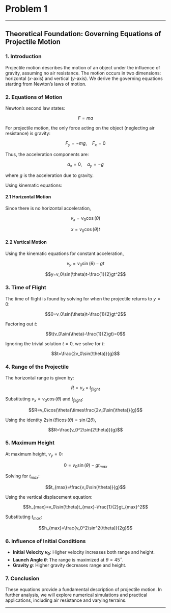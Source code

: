 # Problem 1
---
## **Theoretical Foundation: Governing Equations of Projectile Motion**

### **1. Introduction**
Projectile motion describes the motion of an object under the influence of gravity, assuming no air resistance. The motion occurs in two dimensions: horizontal ($x$-axis) and vertical ($y$-axis). We derive the governing equations starting from Newton’s laws of motion.

### **2. Equations of Motion**
Newton’s second law states:

$$F=ma$$

For projectile motion, the only force acting on the object (neglecting air resistance) is gravity:

$$F_y=-mg,\quad F_x=0$$

Thus, the acceleration components are:

$$a_x=0,\quad a_y=-g$$

where $g$ is the acceleration due to gravity.

Using kinematic equations:

#### **2.1 Horizontal Motion**
Since there is no horizontal acceleration,

$$v_x=v_0\cos(\theta)$$

$$x=v_0\cos(\theta)t$$

#### **2.2 Vertical Motion**
Using the kinematic equations for constant acceleration,

$$v_y=v_0\sin(\theta)-gt$$

$$y=v_0\sin(\theta)t-\frac{1}{2}gt^2$$

### **3. Time of Flight**
The time of flight is found by solving for when the projectile returns to $y=0$:

$$0=v_0\sin(\theta)t-\frac{1}{2}gt^2$$

Factoring out $t$:

$$t(v_0\sin(\theta)-\frac{1}{2}gt)=0$$

Ignoring the trivial solution $t=0$, we solve for $t$:

$$t=\frac{2v_0\sin(\theta)}{g}$$

### **4. Range of the Projectile**
The horizontal range is given by:

$$R=v_x\times t_{flight}$$

Substituting $v_x=v_0\cos(\theta)$ and $t_{flight}$:

$$R=v_0\cos(\theta)\times\frac{2v_0\sin(\theta)}{g}$$

Using the identity $2\sin(\theta)\cos(\theta)=\sin(2\theta)$,

$$R=\frac{v_0^2\sin(2\theta)}{g}$$

### **5. Maximum Height**
At maximum height, $v_y=0$:

$$0=v_0\sin(\theta)-gt_{max}$$

Solving for $t_{max}$:

$$t_{max}=\frac{v_0\sin(\theta)}{g}$$

Using the vertical displacement equation:

$$h_{max}=v_0\sin(\theta)t_{max}-\frac{1}{2}gt_{max}^2$$

Substituting $t_{max}$:

$$h_{max}=\frac{v_0^2\sin^2(\theta)}{2g}$$

### **6. Influence of Initial Conditions**
- **Initial Velocity $v_0$**: Higher velocity increases both range and height.
- **Launch Angle $\theta$**: The range is maximized at $\theta=45^\circ$.
- **Gravity $g$**: Higher gravity decreases range and height.

### **7. Conclusion**
These equations provide a fundamental description of projectile motion. In further analysis, we will explore numerical simulations and practical applications, including air resistance and varying terrains.

---








